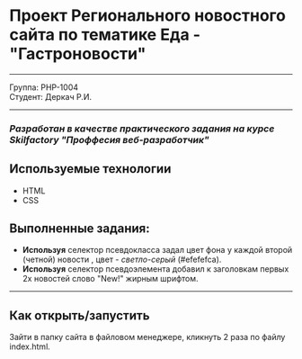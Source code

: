 # Проект Регионального новостного сайта по тематике Еда - "Гастроновости"
---
Группа: PHP-1004 <br>
Студент: Деркач Р.И.

---
### *Разработан в качестве практического задания на курсе Skilfactory "Проффесия веб-разработчик"* <br>

## Используемые технологии

* HTML
* CSS

## Выполненные задания:

- **Используя** селектор псевдокласса задал цвет фона у каждой второй (четной) новости , цвет - *светло-серый* (#efefefca).
- **Используя** селектор псевдоэлемента добавил к заголовкам пeрвых 2х новостей слово "New!" жирным шрифтом.

---

## Как открыть/запустить

Зайти в папку сайта в файловом менеджере, кликнуть 2 раза по файлу index.html.